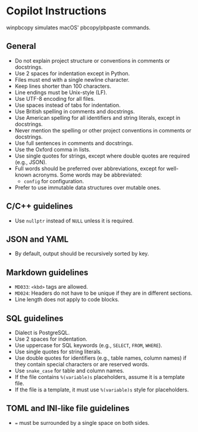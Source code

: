 # Copilot Instructions

winpbcopy simulates macOS' pbcopy/pbpaste commands.

## General

- Do not explain project structure or conventions in comments or docstrings.
- Use 2 spaces for indentation except in Python.
- Files must end with a single newline character.
- Keep lines shorter than 100 characters.
- Line endings must be Unix-style (LF).
- Use UTF-8 encoding for all files.
- Use spaces instead of tabs for indentation.
- Use British spelling in comments and docstrings.
- Use American spelling for all identifiers and string literals, except in docstrings.
- Never mention the spelling or other project conventions in comments or docstrings.
- Use full sentences in comments and docstrings.
- Use the Oxford comma in lists.
- Use single quotes for strings, except where double quotes are required (e.g., JSON).
- Full words should be preferred over abbreviations, except for well-known acronyms. Some words may
  be abbreviated:
  - `config` for configuration.
- Prefer to use immutable data structures over mutable ones.

## C/C++ guidelines

- Use `nullptr` instead of `NULL` unless it is required.

## JSON and YAML

- By default, output should be recursively sorted by key.

## Markdown guidelines

- `MD033`: `<kbd>` tags are allowed.
- `MD024`: Headers do not have to be unique if they are in different sections.
- Line length does not apply to code blocks.

## SQL guidelines

- Dialect is PostgreSQL.
- Use 2 spaces for indentation.
- Use uppercase for SQL keywords (e.g., `SELECT`, `FROM`, `WHERE`).
- Use single quotes for string literals.
- Use double quotes for identifiers (e.g., table names, column names) if they contain special
  characters or are reserved words.
- Use `snake_case` for table and column names.
- If the file contains `%(variable)s` placeholders, assume it is a template file.
- If the file is a template, it must use `%(variable)s` style for placeholders.

## TOML and INI-like file guidelines

- `=` must be surrounded by a single space on both sides.
